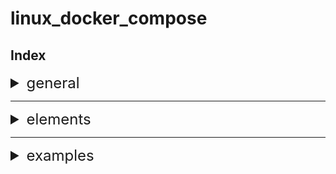 # linux_docker_compose

## Index

<details><summary style="font-size:1.5rem"> general </summary>

### about 

- docker-compose makes the uniform of enviroment container.

### sequence 

\# flow

1. build : build images in the dockerfiles as per your project needs
2. define : need to define all the component services in the compose.yml file
3. run  

### feature

- tool for defining and running multi-container Docker applications
- allows you to define the services, networks, volumnes required for your application in YAMl file
- elimination conflicts and organizational issues.
  
### Commands

- docker-compose up: helps build the image, then creates and start docker containers
- docker-compose down: stop docker containers and removes them
- docker-compose start: starts docker containers. but doesn't build images or create containers. only starts containers if they have been created before
- docker-compose stop: stop containers. but the setup containers and networks remain intact
- docker-compose pause: pause service and activities
- docker-compose unpause: opposite from puase
- docker-compose ps: show docker compose list

</details>

---
<details><summary style="font-size:1.5rem"> elements </summary>

\# version
  
- Indicates docker-compose version.
- ex) Version: "3"

\# services

- The service key is arguably the most important key in a Docker Compose file.
In these section we can configuring containers in this section of the file.

\# container_name

- This part decide the container name

\# image

- This option defines what image as serice uses.
- you can build context 
- ex) image: postgres:latest
- ex) build:
          context: .set directory path of Dockerfile
          dockerfile: Dockerfile

\# Container name

- We can assign Container name, usually assigned random id from system.
- But you must avoid id assined same value.
- ex) container_name: siwon_container


\# Restart

- When the container is failed, restart option activate.
- options: no, always, on-failure, unless-stopped
- ex) restart: always


\# Depends_on

- Make dependency with following images.
- ex) depends_on:
      - db

- However it does't ensure that those services are ready for use. Only containers will start.

\# Environment
  
- Application depend on certain varialbes. can extract them from the code and set them up as envireonment variables.

- ex) environment:
        API-KEY: 'the-api-key'
         CONFIG: 'development'
 SESSION_SECRET: 'the-secret'

\# ports

- To provide a link to communicate with the 'outside world'
- ex) ports:
          - "5000:8000"

  - Left Side: Local Port - host system
  - Right Side: Container Port
  - so it means local(port:5000) send request to remote(port:8000)

\# volumes

- Docker containers have no means of storing data persistently, so when restart lose data. Volumes makes it to create a persistent data storage.
- it does this by mounting a directory from the docker host into the docker container's directory.
- ex) volumes:
          - host-dir:/test/directory
- ( existing foler || new dir ) : ( target folder in docker container )

\# networks

- Can setup the networking for individual services. here you can setup the driver the network uses. or IPv6
- ex) networks:
          - default

\# Entrypoint

- When you start a container you often must run certain commands. For example if the service is a web application you must start the server. The entrypoint lets you do this.
- ex) entrypoint: flask run
- ex) entrypoint: ["node", "./bin/bash"]

\# .env file

- outside from docker compose file, .env file provides the variables to use dynamically.

</details>

---
<details><summary style="font-size:1.5rem">examples </summary>

<details><summary> basic </p></summary>

~~~
version: '3'

services:
  db:
    image: postgres
  web:
    build: .
    command: python manage.py runserver 0.0.0.0:8000
    volumes:
      - .:/code
    ports:
      - "8000:8000"
    depends_on:
      - db
~~~

</details>

<details><summary> local </p></summary>

~~~
version: '3.8'
services:
  db:
    image: mysql:8.0
    cap_add:
      - SYS_NICE
    restart: always
    environment:
      - MYSQL_DATABASE=quotes
      - MYSQL_ROOT_PASSWORD=mauFJcuf5dhRMQrjj
    ports:
      - '3306:3306'
    volumes:
      - db:/var/lib/mysql
      - ./db/init.sql:/docker-entrypoint-initdb.d/init.sql
volumes:
  db:
    driver: local

~~~

</details>

<details><summary> nginx - nodejs </p></summary>


~~~
redis:
    image: 'redislabs/redismod'
    ports:
      - '6379:6379'
  web1:
    restart: on-failure
    build: ./web
    hostname: web1
    ports:
      - '81:5000'
  web2:
    restart: on-failure
    build: ./web
    hostname: web2
    ports:
      - '82:5000'
  nginx:
    build: ./nginx
    ports:
    - '80:80'
    depends_on:
    - web1
    - web2
~~~

</details>

<details><summary> sql - linux </p></summary>

```
version: '3.3'

services:
  mssql:
    container_name: sql-server
    image: mcr.microsoft.com/mssql/server:2017-latest
    #image: mcr.microsoft.com/mssql/server:2017-CU11-ubuntu
    restart: always
    environment:
      ACCEPT_EULA: "Y"
      SA_PASSWORD: "Contraseña12345678"
    ports:
      - 1433:1433
    volumes:
      - my-volume:/var/opt/mssql
      
volumes:
  my-volume:
```

</details>

<details><summary> Biorp - node.js - API </summary>

```
version: '3'
services:
  api:
    image: node:16
    working_dir: /app
    volumes:
      - .:/app
    ports:
      - "3000:3000"
    command: npm start
```

</details>

<details><summary> docker-compose lamp </summary>

> quote: https://github.com/sprintcube/docker-compose-lamp

```
-- Docker-compose file --

version: "3"

services:
  webserver:
    build:
      context: ./bin/${PHPVERSION}
    container_name: "${COMPOSE_PROJECT_NAME}-${PHPVERSION}"
    restart: "always"
    ports:
      - "${HOST_MACHINE_UNSECURE_HOST_PORT}:80"
      - "${HOST_MACHINE_SECURE_HOST_PORT}:443"
    links:
      - database
    volumes:
      - ${DOCUMENT_ROOT-./www}:/var/www/html:rw
      - ${PHP_INI-./config/php/php.ini}:/usr/local/etc/php/php.ini
      - ${SSL_DIR-./config/ssl}:/etc/apache2/ssl/
      - ${VHOSTS_DIR-./config/vhosts}:/etc/apache2/sites-enabled
      - ${LOG_DIR-./logs/apache2}:/var/log/apache2
      - ${XDEBUG_LOG_DIR-./logs/xdebug}:/var/log/xdebug
    environment:
      APACHE_DOCUMENT_ROOT: ${APACHE_DOCUMENT_ROOT-/var/www/html}
      PMA_PORT: ${HOST_MACHINE_PMA_PORT}
      MYSQL_ROOT_PASSWORD: ${MYSQL_ROOT_PASSWORD}
      MYSQL_USER: ${MYSQL_USER}
      MYSQL_PASSWORD: ${MYSQL_PASSWORD}
      MYSQL_DATABASE: ${MYSQL_DATABASE}
      HOST_MACHINE_MYSQL_PORT: ${HOST_MACHINE_MYSQL_PORT}
      XDEBUG_CONFIG: "client_host=host.docker.internal remote_port=${XDEBUG_PORT}"
    extra_hosts:
      - "host.docker.internal:host-gateway"
  database:
    build:
      context: "./bin/${DATABASE}"
    container_name: "${COMPOSE_PROJECT_NAME}-${DATABASE}"
    restart: "always"
    ports:
      - "127.0.0.1:${HOST_MACHINE_MYSQL_PORT}:3306"
    volumes:
      - ${MYSQL_INITDB_DIR-./config/initdb}:/docker-entrypoint-initdb.d
      - ${MYSQL_DATA_DIR-./data/mysql}:/var/lib/mysql
      - ${MYSQL_LOG_DIR-./logs/mysql}:/var/log/mysql
    environment:
      MYSQL_ROOT_PASSWORD: ${MYSQL_ROOT_PASSWORD}
      MYSQL_DATABASE: ${MYSQL_DATABASE}
      MYSQL_USER: ${MYSQL_USER}
      MYSQL_PASSWORD: ${MYSQL_PASSWORD}
  phpmyadmin:
    image: phpmyadmin
    container_name: "${COMPOSE_PROJECT_NAME}-phpmyadmin"
    links:
      - database
    environment:
      PMA_HOST: database
      PMA_PORT: 3306
      PMA_USER: root
      PMA_PASSWORD: ${MYSQL_ROOT_PASSWORD}
      MYSQL_ROOT_PASSWORD: ${MYSQL_ROOT_PASSWORD}
      MYSQL_USER: ${MYSQL_USER}
      MYSQL_PASSWORD: ${MYSQL_PASSWORD}
      UPLOAD_LIMIT: ${UPLOAD_LIMIT}
      MEMORY_LIMIT: ${MEMORY_LIMIT}
    ports:
      - "${HOST_MACHINE_PMA_PORT}:80"
      - "${HOST_MACHINE_PMA_SECURE_PORT}:443"
    volumes:
      - /sessions
      - ${PHP_INI-./config/php/php.ini}:/usr/local/etc/php/conf.d/php-phpmyadmin.ini
  redis:
    container_name: "${COMPOSE_PROJECT_NAME}-redis"
    image: redis:latest
    ports:
      - "127.0.0.1:${HOST_MACHINE_REDIS_PORT}:6379"

-- Docker file --

FROM php:7.4.2-apache-buster

# Surpresses debconf complaints of trying to install apt packages interactively
# https://github.com/moby/moby/issues/4032#issuecomment-192327844
 
ARG DEBIAN_FRONTEND=noninteractive

# Update
RUN apt-get -y update --fix-missing && \
    apt-get upgrade -y && \
    apt-get --no-install-recommends install -y apt-utils && \
    rm -rf /var/lib/apt/lists/*


# Install useful tools and install important libaries
RUN apt-get -y update && \
    apt-get -y --no-install-recommends install nano wget \
dialog \
libsqlite3-dev \
libsqlite3-0 && \
    apt-get -y --no-install-recommends install default-mysql-client \
zlib1g-dev \
libzip-dev \
libicu-dev && \
    apt-get -y --no-install-recommends install --fix-missing apt-utils \
build-essential \
git \
curl \
libonig-dev && \ 
    apt-get install -y iputils-ping && \
    apt-get -y --no-install-recommends install --fix-missing libcurl4 \
libcurl4-openssl-dev \
zip \
openssl && \
    rm -rf /var/lib/apt/lists/* && \
    curl -sS https://getcomposer.org/installer | php -- --install-dir=/usr/local/bin --filename=composer

# Install xdebug
RUN pecl install xdebug-3.1.4 && \
    docker-php-ext-enable xdebug && \
    mkdir /var/log/xdebug

# Install redis
RUN pecl install redis-5.1.1 && \
    docker-php-ext-enable redis

# Install imagick
RUN apt-get update && \
    apt-get -y --no-install-recommends install --fix-missing libmagickwand-dev && \
    rm -rf /var/lib/apt/lists/* && \
    pecl install imagick && \
    docker-php-ext-enable imagick

# Other PHP7 Extensions

RUN docker-php-ext-install pdo_mysql && \
    docker-php-ext-install pdo_sqlite && \
    docker-php-ext-install bcmath && \
    docker-php-ext-install mysqli && \
    docker-php-ext-install curl && \
    docker-php-ext-install tokenizer && \
    docker-php-ext-install json && \
    docker-php-ext-install zip && \
    docker-php-ext-install -j$(nproc) intl && \
    docker-php-ext-install mbstring && \
    docker-php-ext-install gettext && \
    docker-php-ext-install calendar && \
    docker-php-ext-install exif


# Install Freetype 
RUN apt-get -y update && \
    apt-get --no-install-recommends install -y libfreetype6-dev \
libjpeg62-turbo-dev \
libpng-dev && \
    rm -rf /var/lib/apt/lists/* && \
    docker-php-ext-configure gd --enable-gd --with-freetype --with-jpeg && \
    docker-php-ext-install gd

# Insure an SSL directory exists
RUN mkdir -p /etc/apache2/ssl

# Enable SSL support
RUN a2enmod ssl && a2enmod rewrite

# Enable apache modules
RUN a2enmod rewrite headers

# Cleanup
RUN rm -rf /usr/src/*
```

</details>
</details>